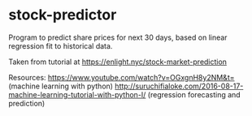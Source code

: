 # stock-predictor

Program to predict share prices for next 30 days, based on linear regression fit to historical data.

Taken from tutorial at https://enlight.nyc/stock-market-prediction

Resources:
https://www.youtube.com/watch?v=OGxgnH8y2NM&t= (machine learning with python)
http://suruchifialoke.com/2016-08-17-machine-learning-tutorial-with-python-I/ (regression forecasting and prediction)
